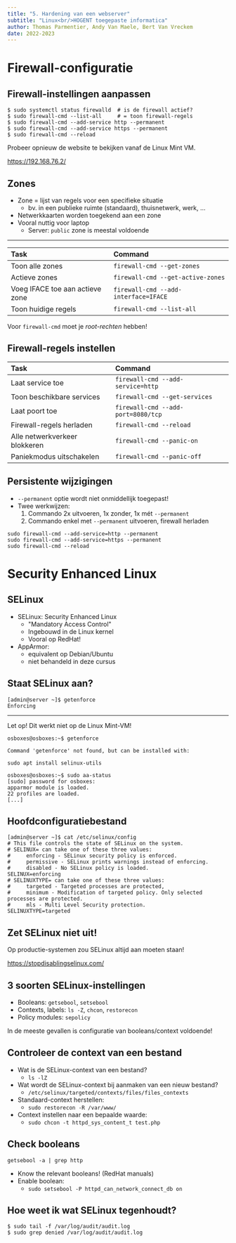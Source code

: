 ```yaml
---
title: "5. Hardening van een webserver"
subtitle: "Linux<br/>HOGENT toegepaste informatica"
author: Thomas Parmentier, Andy Van Maele, Bert Van Vreckem
date: 2022-2023
---
```


# Firewall-configuratie

## Firewall-instellingen aanpassen

```console
$ sudo systemctl status firewalld  # is de firewall actief?
$ sudo firewall-cmd --list-all     # = toon firewall-regels
$ sudo firewall-cmd --add-service http --permanent
$ sudo firewall-cmd --add-service https --permanent
$ sudo firewall-cmd --reload
```

Probeer opnieuw de website te bekijken vanaf de Linux Mint VM.

<https://192.168.76.2/>

## Zones

- Zone = lijst van regels voor een specifieke situatie
    - bv. in een publieke ruimte (standaard), thuisnetwerk, werk, ...
- Netwerkkaarten worden toegekend aan een zone
- Vooral nuttig voor laptop
    - Server: `public` zone is meestal voldoende

---

| Task                            | Command                              |
| :------------------------------ | :----------------------------------- |
| Toon alle zones                 | `firewall-cmd --get-zones`           |
| Actieve zones                   | `firewall-cmd --get-active-zones`    |
| Voeg IFACE toe aan actieve zone | `firewall-cmd --add-interface=IFACE` |
| Toon huidige regels             | `firewall-cmd --list-all`            |

Voor `firewall-cmd` moet je *root-rechten* hebben!

## Firewall-regels instellen

| Task                          | Command                            |
| :---------------------------- | :--------------------------------- |
| Laat service toe              | `firewall-cmd --add-service=http`  |
| Toon beschikbare services     | `firewall-cmd --get-services`      |
| Laat poort toe                | `firewall-cmd --add-port=8080/tcp` |
| Firewall-regels herladen      | `firewall-cmd --reload`            |
| Alle netwerkverkeer blokkeren | `firewall-cmd --panic-on`          |
| Paniekmodus uitschakelen      | `firewall-cmd --panic-off`         |

## Persistente wijzigingen

- `--permanent` optie wordt niet onmiddellijk toegepast!
- Twee werkwijzen:
    1. Commando 2x uitvoeren, 1x zonder, 1x mét `--permanent`
    2. Commando enkel met `--permanent` uitvoeren, firewall herladen

```console
sudo firewall-cmd --add-service=http --permanent
sudo firewall-cmd --add-service=https --permanent
sudo firewall-cmd --reload
```

# Security Enhanced Linux

## SELinux

- SELinux: Security Enhanced Linux
    - "Mandatory Access Control"
    - Ingebouwd in de Linux kernel
    - Vooral op RedHat!
- AppArmor:
    - equivalent op Debian/Ubuntu
    - niet behandeld in deze cursus

## Staat SELinux aan?

```console
[admin@server ~]$ getenforce 
Enforcing
```

---

Let op! Dit werkt niet op de Linux Mint-VM!

```console
osboxes@osboxes:~$ getenforce

Command 'getenforce' not found, but can be installed with:

sudo apt install selinux-utils

osboxes@osboxes:~$ sudo aa-status
[sudo] password for osboxes:
apparmor module is loaded.
22 profiles are loaded.
[...]
```

## Hoofdconfiguratiebestand

```console
[admin@server ~]$ cat /etc/selinux/config
# This file controls the state of SELinux on the system.
# SELINUX= can take one of these three values:
#     enforcing - SELinux security policy is enforced.
#     permissive - SELinux prints warnings instead of enforcing.
#     disabled - No SELinux policy is loaded.
SELINUX=enforcing
# SELINUXTYPE= can take one of these three values:
#     targeted - Targeted processes are protected,
#     minimum - Modification of targeted policy. Only selected processes are protected. 
#     mls - Multi Level Security protection.
SELINUXTYPE=targeted
```

## Zet SELinux niet uit!

Op productie-systemen zou SELinux altijd aan moeten staan!

<https://stopdisablingselinux.com/>

## 3 soorten SELinux-instellingen

- Booleans: `getsebool`, `setsebool`
- Contexts, labels: `ls -Z`, `chcon`, `restorecon`
- Policy modules: `sepolicy`

In de meeste gevallen is configuratie van booleans/context voldoende!

## Controleer de context van een bestand

- Wat is de SELinux-context van een bestand?
    - `ls -lZ`
- Wat wordt de SELinux-context bij aanmaken van een nieuw bestand?
    - `/etc/selinux/targeted/contexts/files/files_contexts`
- Standaard-context herstellen:
    - `sudo restorecon -R /var/www/`
- Context instellen naar een bepaalde waarde:
    - `sudo chcon -t httpd_sys_content_t test.php`

## Check booleans

`getsebool -a | grep http`

- Know the relevant booleans! (RedHat manuals)
- Enable boolean:
    - `sudo setsebool -P httpd_can_network_connect_db on`

## Hoe weet ik wat SELinux tegenhoudt?

```console
$ sudo tail -f /var/log/audit/audit.log
$ sudo grep denied /var/log/audit/audit.log
```
